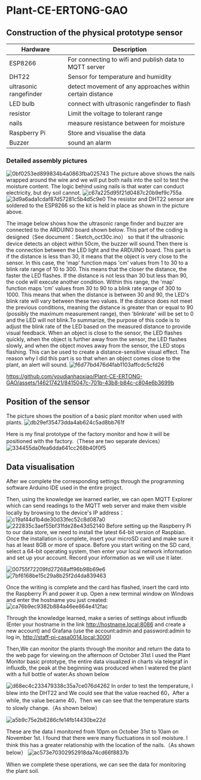 # Plant-CE-ERTONG-GAO



## Construction of the physical prototype sensor

| Hardware | Description |
| --- | --- |
| ESP8266 | For connecting to wifi and publish data to MQTT server |
| DHT22 | Sensor for temperature and humidity |
| ultrasonic rangefinder | detect movement of any approaches within certain distance |
| LED bulb | connect with ultrasonic rangefinder to flash |
| resistor | Limit the voltage to tolerant range |
| nails | measure resistance between for moisture |
| Raspberry Pi | Store and visualise the data |
| Buzzer | sound an alarm |

### Detailed assembly pictures
![0bf0253ed899834b4a0863fba025743](https://github.com/youdianhaoxiao/Plant-CE-ERTONG-GAO/assets/146217421/9bc5b5bd-1f87-4d1b-a60e-48ea1bd62277)
The picture above shows the nails wrapped around the wire and we will put both nails into the soil to test the moisture content. The logic behind using nails is that water can conduct electricity, but dry soil cannot.
![c67a225d95f21d0487c20b9ef9c755a](https://github.com/youdianhaoxiao/Plant-CE-ERTONG-GAO/assets/146217421/d33fdc7d-7dcd-4b05-aa20-a7b36706f32d)
![3d9a6ada1cdaf87d57281c5b4d5c9e0](https://github.com/youdianhaoxiao/Plant-CE-ERTONG-GAO/assets/146217421/714d0538-0cbc-474e-8643-c5a14e5768a3)
The resistor and DHT22 sensor are soldered to the ESP8266 so the kit is held in place as shown in the picture above.

The image below shows how the ultrasonic range finder and buzzer are connected to the ARDUINO board shown below. This part of the coding is designed（See document：Sketch_oct30c.ino） so that if the ultrasonic device detects an object within 50cm, the buzzer will sound.Then there is the connection between the LED light and the ARDUINO board. This part is if the distance is less than 30, it means that the object is very close to the sensor. In this case, the 'map' function maps 'cm' values from 1 to 30 to a blink rate range of 10 to 300. This means that the closer the distance, the faster the LED flashes.
If the distance is not less than 30 but less than 90, the code will execute another condition. Within this range, the 'map' function maps 'cm' values from 30 to 90 to a blink rate range of 300 to 1000. This means that when the distance is between 30 and 90, the LED's blink rate will vary between these two values.
If the distance does not meet the previous conditions, meaning the distance is greater than or equal to 90 (possibly the maximum measurement range), then 'blinkrate' will be set to 0 and the LED will not blink.To summarize, the purpose of this code is to adjust the blink rate of the LED based on the measured distance to provide visual feedback. When an object is close to the sensor, the LED flashes quickly, when the object is further away from the sensor, the LED flashes slowly, and when the object moves away from the sensor, the LED stops flashing. This can be used to create a distance-sensitive visual effect.
The reason why I did this part is so that when an object comes close to the plant, an alert will sound. 
![f6d77bd476d4fab1103affcdc5cfd26](https://github.com/youdianhaoxiao/Plant-CE-ERTONG-GAO/assets/146217421/55d1d5c9-ca04-44ad-af97-511fadc7e47b)


https://github.com/youdianhaoxiao/Plant-CE-ERTONG-GAO/assets/146217421/8415047c-701b-43b8-b84c-c804e6b3699b



## Position of the sensor
The picture shows the position of a basic plant monitor when used with plants.
![db29ef35473dda4ab624c5ad8bb761f](https://github.com/youdianhaoxiao/Plant-CE-ERTONG-GAO/assets/146217421/b6210bb2-b708-4427-9bc4-575e07864ddc)

Here is my final prototype of the factory monitor and how it will be positioned with the factory.（These are two separate devices）
![334455da0fea6dda641cc268b40f0f5](https://github.com/youdianhaoxiao/Plant-CE-ERTONG-GAO/assets/146217421/5da4c159-18ef-456e-85f0-a075e7b98be1)

## Data visualisation
After we complete the corresponding settings through the programming software Arduino IDE used in the entire project.

Then, using the knowledge we learned earlier, we can open MQTT Explorer which can send readings to the MQTT web server and make them visible locally by browsing to the device's IP address：
![c19af44d1b4de30d33fec52c8d087a0](https://github.com/youdianhaoxiao/Plant-CE-ERTONG-GAO/assets/146217421/ae13003d-ac1a-43d1-bc14-4882f90f3d7a)
![222835c3aef55bf31fde28e43d52140](https://github.com/youdianhaoxiao/Plant-CE-ERTONG-GAO/assets/146217421/86af4062-5063-4a9b-a38b-3cedb3fbf33e)
Before setting up the Raspberry Pi to our data store, we need to install the latest 64-bit version of Raspbian. Once the installation is complete, insert your microSD card and make sure it has at least 8GB or more of space. Before you start writing on the SD card, select a 64-bit operating system, then enter your local network information and set up your account. Record your information as we will use it later.

![00755f72209fd27268aff96b98b69e6](https://github.com/youdianhaoxiao/Plant-CE-ERTONG-GAO/assets/146217421/eab2dd43-c77c-451c-96ef-f2a8fb9c9a65)
![7bf6168be15c29a8b25f2d4da839463](https://github.com/youdianhaoxiao/Plant-CE-ERTONG-GAO/assets/146217421/bc9b05a1-723b-4b01-8641-c80f5bc1bd3d)


Once the writing is complete and the card has flashed, insert the card into the Raspberry Pi and power it up. Open a new terminal window on Windows and enter the hostname you just created:
![ca76b9ec9382b884a46ee864e412fac](https://github.com/youdianhaoxiao/Plant-CE-ERTONG-GAO/assets/146217421/002d2096-9399-4029-ab5a-228ebaf70a4a)





Through the knowledge learned, make a series of settings about influxdb (Enter your hostname in the link http://hostname.local:8086 and create a new account) and Grafana (use the account:admin and password:admin to log in, http://staff-pi-casa0014.local:3000)

Then,We can monitor the plants through the monitor and return the data to the web page for viewing.on the afternoon of October 31st I used the Plant Monitor basic prototype, the entire data visualized in charts via telegraf in influxdb, the peak at the beginning was produced when I watered the plant with a full bottle of water.As shown below


![d68ec4c233479338c35a7ce076d4262](https://github.com/youdianhaoxiao/Plant-CE-ERTONG-GAO/assets/146217421/ef7e7a25-ff96-4594-bdfa-662610f4845c)
In order to test the temperature, I blew into the DHT22 and We could see that the value reached 60，After a while, the value became 40，Then we can see that the temperature starts to slowly change.（As shown below）

![a5b9c75e2b6286cfe14fb14430be22d](https://github.com/youdianhaoxiao/Plant-CE-ERTONG-GAO/assets/146217421/b040d530-3ca1-41f2-b548-78b9de34277d)

These are the data I monitored from 10pm on October 31st to 10am on November 1st. I found that there were many fluctuations in soil moisture. I think this has a greater relationship with the location of the nails.（As shown below）
![ac573e70302952918da74cd66f8837b](https://github.com/youdianhaoxiao/Plant-CE-ERTONG-GAO/assets/146217421/0c35c9bf-ba2d-4b91-af66-81226be2edba)





When we complete these operations, we can see the data for monitoring the plant soil.
